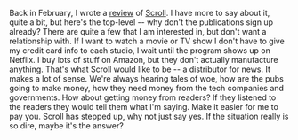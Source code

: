 Back in February, I wrote a <a href="http://scripting.com/2020/02/17/150159.html?title=whatIsScroll">review</a> of <a href="https://scroll.com/">Scroll</a>. I have more to say about it, quite a bit, but here's the top-level -- why don't the publications sign up already? There are quite a few that I am interested in, but don't want a relationship with. If I want to watch a movie or TV show I don't have to give my credit card info to each studio, I wait until the program shows up on Netflix. I buy lots of stuff on Amazon, but they don't actually manufacture anything. That's what Scroll would like to be -- a distributor for news. It makes a lot of sense. We're always hearing tales of woe, how are the pubs going to make money, how they need money from the tech companies and governments. How about getting money from readers? If they listened to the readers they would tell them what I'm saying. Make it easier for me to pay you. Scroll has stepped up, why not just say yes. If the situation really is so dire, maybe it's the answer?  
